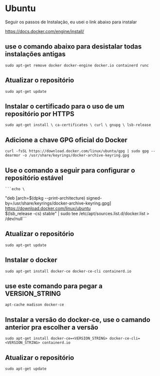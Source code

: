 # Ubuntu

Seguir os passos de Instalação, eu usei o link abaixo para instalar

https://docs.docker.com/engine/install/

## use o comando abaixo para desistalar todas instalações antigas

```sudo apt-get remove docker docker-engine docker.io containerd runc```

## Atualizar o repositório 
```sudo apt-get update```

## Instalar o certificado para o uso de um repositório por HTTPS
```sudo apt-get install \ ca-certificates \ curl \ gnupg \ lsb-release```

## Adicione a chave GPG oficial do Docker
```curl -fsSL https://download.docker.com/linux/ubuntu/gpg | sudo gpg --dearmor -o /usr/share/keyrings/docker-archive-keyring.gpg```

## Use o comando a seguir para configurar o repositório estável 
    ```echo \
  "deb [arch=$(dpkg --print-architecture) signed-by=/usr/share/keyrings/docker-archive-keyring.gpg] https://download.docker.com/linux/ubuntu \
  $(lsb_release -cs) stable" | sudo tee /etc/apt/sources.list.d/docker.list > /dev/null```

## Atualizar o repositório  
```sudo apt-get update```

## Instalar o docker  
```sudo apt-get install docker-ce docker-ce-cli containerd.io```

## use este comando para pegar a VERSION_STRING
```apt-cache madison docker-ce```

## Instalar a versão do docker-ce, use o camando anterior pra escolher a versão
```sudo apt-get install docker-ce=<VERSION_STRING> docker-ce-cli=<VERSION_STRING> containerd.io```

## Atualizar o repositório  
```sudo apt-get update```
